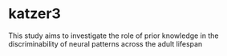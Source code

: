 # katzer3
This study aims to investigate the role of prior knowledge in the discriminability of neural patterns across the adult lifespan​
